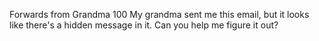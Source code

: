 Forwards from Grandma
100
My grandma sent me this email, but it looks like there's a hidden message in it. Can you help me figure it out?
